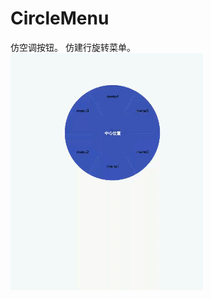 # CircleMenu
仿空调按钮。 仿建行旋转菜单。
![](https://github.com/FantasyEngineer/CircleMenu/blob/master/demo.gif)  
